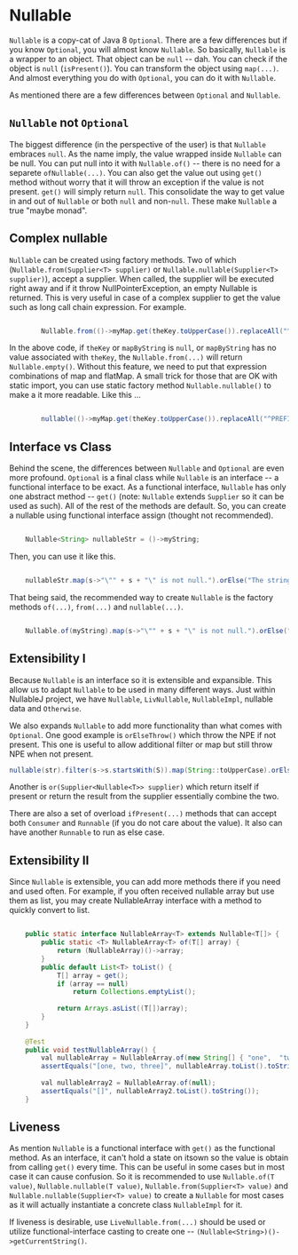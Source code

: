 # Nullable

`Nullable` is a copy-cat of Java 8 `Optional`.
There are a few differences but if you know `Optional`,
  you will almost know `Nullable`.
So basically, `Nullable` is a wrapper to an object.
That object can be `null` -- dah.
You can check if the object is `null` (`isPresent()`).
You can transform the object using `map(...)`.
And almost everything you do with `Optional`,
  you can do it with `Nullable`.

As mentioned there are a few differences between `Optional` and `Nullable`.

## `Nullable` not `Optional`
The biggest difference (in the perspective of the user) is that
  `Nullable` embraces `null`.
As the name imply,
  the value wrapped inside `Nullable` can be null.
You can put null into it with `Nullable.of()`
  -- there is no need for a separete `ofNullable(...)`.
You can also get the value out using `get()` method
  without worry that it will throw an exception if the value is not present.
`get()` will simply return `null`.
This consolidate the way to get value in and out of `Nullable` or both `null` and non-`null`.
These make `Nullable` a true "maybe monad". 

## Complex nullable
`Nullable` can be created using factory methods.
Two of which (`Nullable.from(Supplier<T> supplier)` or `Nullable.nullable(Supplier<T> supplier)`),
  accept a supplier.
When called, the supplier will be executed right away and if it throw NullPointerException,
  an empty Nullable is returned.
This is very useful in case of a complex supplier to get the value such as long call chain expression.
For example.

```Java

        Nullable.from(()->myMap.get(theKey.toUpperCase()).replaceAll("^PREFIX: ", "")).ifPresent(System.out::println);
```

In the above code,
  if `theKey` or `mapByString` is `null`,
    or `mapByString` has no value associated with `theKey`,
    the `Nullable.from(...)` will return `Nullable.empty()`.
Without this feature,
  we need to put that expression combinations of map and flatMap.
A small trick for those that are OK with static import,
  you can use static factory method `Nullable.nullable()` to make a it more readable.
Like this ...

```Java

        nullable(()->myMap.get(theKey.toUpperCase()).replaceAll("^PREFIX: ", "")).ifPresent(out::println);
```


## Interface vs Class
Behind the scene, the differences between `Nullable` and `Optional` are even more profound.
`Optional` is a final class while `Nullable` is an interface -- a functional interface to be exact.
As a functional interface,
  `Nullable` has only one abstract method -- `get()` (note: `Nullable` extends `Supplier` so it can be used as such).
All of the rest of the methods are default.
So, you can create a nullable using functional interface assign (thought not recommended).

```Java

	Nullable<String> nullableStr = ()->myString;
```

Then, you can use it like this.

```Java

	nullableStr.map(s->"\"" + s + "\" is not null.").orElse("The string is null");
```

That being said, the recommended way to create `Nullable` is the factory methods `of(...)`, `from(...)` and `nullable(...)`.

```Java

	Nullable.of(myString).map(s->"\"" + s + "\" is not null.").orElse("The string is null");
```

## Extensibility I
Because `Nullable` is an interface so it is extensible and expansible.
This allow us to adapt `Nullable` to be used in many different ways.
Just within NullableJ project,
  we have `Nullable`, `LivNullable`, `NullableImpl`, nullable data and `Otherwise`.

We also expands `Nullable` to add more functionality than what comes with `Optional`.
One good example is `orElseThrow()` which throw the NPE if not present.
This one is useful to allow additional filter or map but still throw NPE when not present.

```Java
nullable(str).filter(s->s.startsWith(S)).map(String::toUpperCase).orElseThrow();
```

Another is `or(Supplier<Nullable<T>> supplier)` which return itself if present or return the result from the supplier essentially combine the two.

There are also a set of overload `ifPresent(...)` methods that can accept both `Consumer` and `Runnable`
  (if you do not care about the value).
It also can have another `Runnable` to run as else case.

## Extensibility II
Since `Nullable` is extensible, you can add more methods there if you need and used often.
For example, if you often received nullable array but use them as list,
  you may create NullableArray interface with a method to quickly convert to list.

```Java

    public static interface NullableArray<T> extends Nullable<T[]> {
        public static <T> NullableArray<T> of(T[] array) {
            return (NullableArray)()->array;
        }
        public default List<T> toList() {
            T[] array = get();
            if (array == null)
                return Collections.emptyList();
            
            return Arrays.asList((T[])array);
        }
    }
    
    @Test
    public void testNullableArray() {
        val nullableArray = NullableArray.of(new String[] { "one",  "two",  "three" });
        assertEquals("[one, two, three]", nullableArray.toList().toString());
        
        val nullableArray2 = NullableArray.of(null);
        assertEquals("[]", nullableArray2.toList().toString());
    }
```

## Liveness
As mention `Nullable` is a functional interface with `get()` as the functional method.
As an interface, it can't hold a state on itsown so the value is obtain from calling `get()` every time.
This can be useful in some cases but in most case it can cause confusion.
So it is recommended to use `Nullable.of(T value)`, `Nullable.nullable(T value)`, `Nullable.from(Supplier<T> value)` and `Nullable.nullable(Supplier<T> value)` to create a `Nullable` for most cases as it will actually instantiate a concrete class `NullableImpl` for it.

If liveness is desirable, use `LiveNullable.from(...)` should be used or utilize functional-interface casting to create one -- `(Nullable<String>)()->getCurrentString()`.



